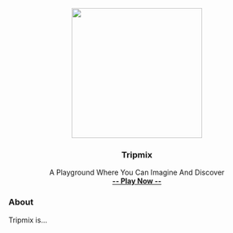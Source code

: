 <p align="center">
  <a href="https://github.com/vinibiavatti1/TuiCss">
    <img src="https://raw.githubusercontent.com/vinibiavatti1/tripmix/develop/images/game/logo.png" width="256" height="256" />
  </a>
</p>

<h3 align="center">Tripmix</h3>

<p align="center">
  A Playground Where You Can Imagine And Discover
  <br>
  <a href="https://vinibiavatti1.github.io/tripmix/" target="_blank"><strong>-- Play Now --</strong></a>
</p>

### About

Tripmix is...
